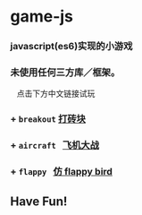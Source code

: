 # game-js
### javascript(es6)实现的小游戏

### 未使用任何三方库／框架。
    点击下方中文链接试玩

 ### + `breakout`   [打砖块](https://warm-fjord-63972.herokuapp.com/game/breakout/game.html)
 
 ### + `aircraft`   [飞机大战](https://warm-fjord-63972.herokuapp.com/game/aircraft/game.html)
 
 ### + `flappy`   [仿 flappy bird](https://warm-fjord-63972.herokuapp.com/game/flappy/game.html)

## **Have Fun!**

